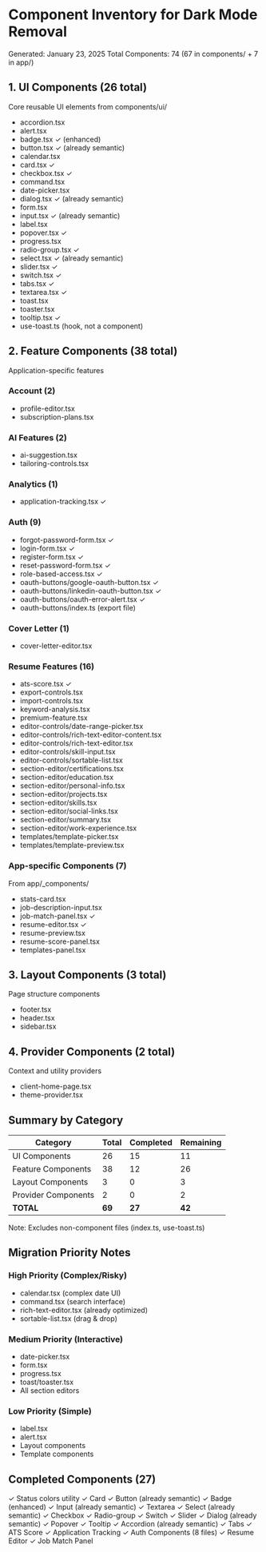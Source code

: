 # Component Inventory for Dark Mode Removal

Generated: January 23, 2025
Total Components: 74 (67 in components/ + 7 in app/)

## 1. UI Components (26 total)
Core reusable UI elements from components/ui/

- accordion.tsx
- alert.tsx
- badge.tsx ✓ (enhanced)
- button.tsx ✓ (already semantic)
- calendar.tsx
- card.tsx ✓
- checkbox.tsx ✓
- command.tsx
- date-picker.tsx
- dialog.tsx ✓ (already semantic)
- form.tsx
- input.tsx ✓ (already semantic)
- label.tsx
- popover.tsx ✓
- progress.tsx
- radio-group.tsx ✓
- select.tsx ✓ (already semantic)
- slider.tsx ✓
- switch.tsx ✓
- tabs.tsx ✓
- textarea.tsx ✓
- toast.tsx
- toaster.tsx
- tooltip.tsx ✓
- use-toast.ts (hook, not a component)

## 2. Feature Components (38 total)
Application-specific features

### Account (2)
- profile-editor.tsx
- subscription-plans.tsx

### AI Features (2)
- ai-suggestion.tsx
- tailoring-controls.tsx

### Analytics (1)
- application-tracking.tsx ✓

### Auth (9)
- forgot-password-form.tsx ✓
- login-form.tsx ✓
- register-form.tsx ✓
- reset-password-form.tsx ✓
- role-based-access.tsx ✓
- oauth-buttons/google-oauth-button.tsx ✓
- oauth-buttons/linkedin-oauth-button.tsx ✓
- oauth-buttons/oauth-error-alert.tsx ✓
- oauth-buttons/index.ts (export file)

### Cover Letter (1)
- cover-letter-editor.tsx

### Resume Features (16)
- ats-score.tsx ✓
- export-controls.tsx
- import-controls.tsx
- keyword-analysis.tsx
- premium-feature.tsx
- editor-controls/date-range-picker.tsx
- editor-controls/rich-text-editor-content.tsx
- editor-controls/rich-text-editor.tsx
- editor-controls/skill-input.tsx
- editor-controls/sortable-list.tsx
- section-editor/certifications.tsx
- section-editor/education.tsx
- section-editor/personal-info.tsx
- section-editor/projects.tsx
- section-editor/skills.tsx
- section-editor/social-links.tsx
- section-editor/summary.tsx
- section-editor/work-experience.tsx
- templates/template-picker.tsx
- templates/template-preview.tsx

### App-specific Components (7)
From app/_components/
- stats-card.tsx
- job-description-input.tsx
- job-match-panel.tsx ✓
- resume-editor.tsx ✓
- resume-preview.tsx
- resume-score-panel.tsx
- templates-panel.tsx

## 3. Layout Components (3 total)
Page structure components

- footer.tsx
- header.tsx
- sidebar.tsx

## 4. Provider Components (2 total)
Context and utility providers

- client-home-page.tsx
- theme-provider.tsx

## Summary by Category

| Category | Total | Completed | Remaining |
|----------|-------|-----------|-----------|
| UI Components | 26 | 15 | 11 |
| Feature Components | 38 | 12 | 26 |
| Layout Components | 3 | 0 | 3 |
| Provider Components | 2 | 0 | 2 |
| **TOTAL** | **69** | **27** | **42** |

Note: Excludes non-component files (index.ts, use-toast.ts)

## Migration Priority Notes

### High Priority (Complex/Risky)
- calendar.tsx (complex date UI)
- command.tsx (search interface)
- rich-text-editor.tsx (already optimized)
- sortable-list.tsx (drag & drop)

### Medium Priority (Interactive)
- date-picker.tsx
- form.tsx
- progress.tsx
- toast/toaster.tsx
- All section editors

### Low Priority (Simple)
- label.tsx
- alert.tsx
- Layout components
- Template components

## Completed Components (27)
✓ Status colors utility
✓ Card
✓ Button (already semantic)
✓ Badge (enhanced)
✓ Input (already semantic)
✓ Textarea
✓ Select (already semantic)
✓ Checkbox
✓ Radio-group
✓ Switch
✓ Slider
✓ Dialog (already semantic)
✓ Popover
✓ Tooltip
✓ Accordion (already semantic)
✓ Tabs
✓ ATS Score
✓ Application Tracking
✓ Auth Components (8 files)
✓ Resume Editor
✓ Job Match Panel